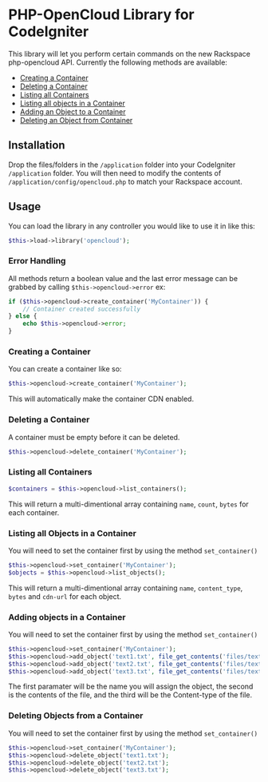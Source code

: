 PHP-OpenCloud Library for CodeIgniter
=============================

This library will let you perform certain commands on the new Rackspace php-opencloud API. Currently the following methods are available:

* [Creating a Container](#create)
* [Deleting a Container](#delete)
* [Listing all Containers](#list)
* [Listing all objects in a Container](#list_objects)
* [Adding an Object to a Container](#add_object)
* [Deleting an Object from Container](#delete_object)

## Installation ##
Drop the files/folders in the `/application` folder into your CodeIgniter `/application` folder. You will then need to modify the contents of `/application/config/opencloud.php` to match your Rackspace account.

## Usage ##
You can load the library in any controller you would like to use it in like this:
```php
$this->load->library('opencloud');
```

### Error Handling ###
All methods return a boolean value and the last error message can be grabbed by calling `$this->opencloud->error` ex:
```php
if ($this->opencloud->create_container('MyContainer')) {
	// Container created successfully
} else {
	echo $this->opencloud->error;
}
```

### <a name="create"></a>Creating a Container ###
You can create a container like so:
```php
$this->opencloud->create_container('MyContainer');
```
This will automatically make the container CDN enabled.


### <a name="delete"></a>Deleting a Container ###
A container must be empty before it can be deleted.
```php
$this->opencloud->delete_container('MyContainer');
```

### <a name="list"></a>Listing all Containers ###
```php
$containers = $this->opencloud->list_containers();
```
This will return a multi-dimentional array containing `name`, `count`, `bytes` for each container.

### <a name="list_objects"></a>Listing all Objects in a Container ###
You will need to set the container first by using the method `set_container()`
```php
$this->opencloud->set_container('MyContainer');
$objects = $this->opencloud->list_objects();
```
This will return a multi-dimentional array containing `name`, `content_type`, `bytes` and `cdn-url` for each object.

### <a name="add_object"></a>Adding objects in a Container ###
You will need to set the container first by using the method `set_container()`
```php
$this->opencloud->set_container('MyContainer');
$this->opencloud->add_object('text1.txt', file_get_contents('files/text1.txt'), 'text/plain');
$this->opencloud->add_object('text2.txt', file_get_contents('files/text2.txt'), 'text/plain');
$this->opencloud->add_object('text3.txt', file_get_contents('files/text3.txt'), 'text/plain');
```
The first paramater will be the name you will assign the object, the second is the contents of the file, and the third will be the Content-type of the file.

### <a name="delete_object"></a>Deleting Objects from a Container ###
You will need to set the container first by using the method `set_container()`
```php
$this->opencloud->set_container('MyContainer');
$this->opencloud->delete_object('text1.txt');
$this->opencloud->delete_object('text2.txt');
$this->opencloud->delete_object('text3.txt');
```
